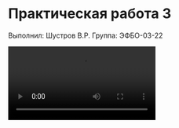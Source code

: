 # Практическая работа 3

Выполнил: Шycтpов В.P.
Группа: ЭФБO-03-22

![showcase](doc/prac3_showcase.mp4)
